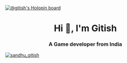 [![@gitish's Holopin board](https://holopin.me/gitish)](https://holopin.io/@gitish)

<h1 align="center">Hi 👋, I'm Gitish</h1>
<h3 align="center">A Game developer from India</h3>

<p align="left"> <a href="https://twitter.com/sandhu_gitish" target="blank"><img src="https://img.shields.io/twitter/follow/sandhu_gitish?logo=twitter&style=for-the-badge" alt="sandhu_gitish" /></a> </p>
